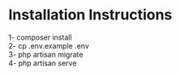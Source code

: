# Installation Instructions

1- composer install <br>
2- cp .env.example .env  <br>
3- php artisan migrate  <br>
4- php artisan serve
